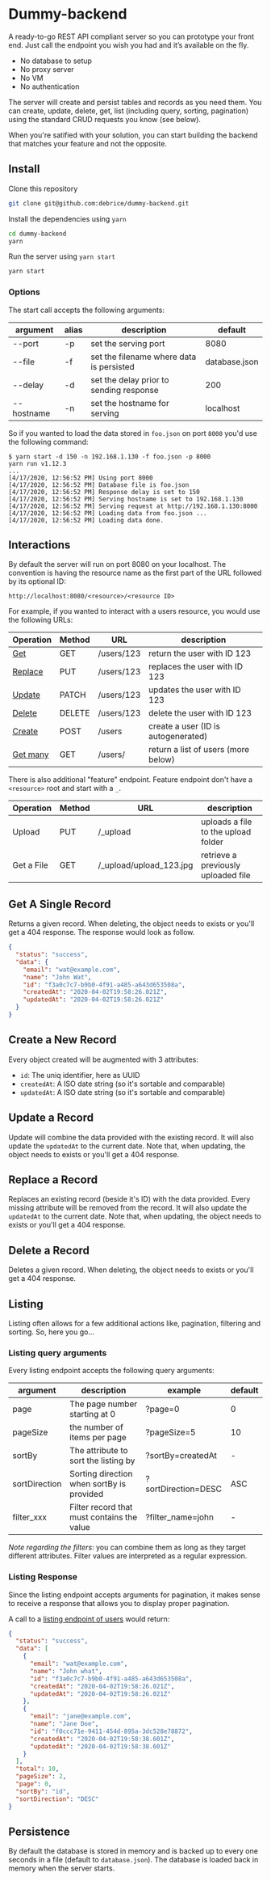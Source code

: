 # Dummy-backend

A ready-to-go REST API compliant server so you can prototype your front end. Just call the endpoint you wish you had and it’s available on the fly.

- No database to setup
- No proxy server
- No VM
- No authentication

The server will create and persist tables and records as you need them. You can
create, update, delete, get, list (including query, sorting, pagination) using the standard CRUD requests you know (see below).

When you're satified with your solution, you can start building the backend that matches your feature and not the opposite.

## Install

Clone this repository

```sh
git clone git@github.com:debrice/dummy-backend.git
```

Install the dependencies using `yarn`

```sh
cd dummy-backend
yarn
```

Run the server using `yarn start`

```sh
yarn start
```

### Options

The start call accepts the following arguments:

| argument   | alias | description                              | default       |
| ---------- | ----- | ---------------------------------------- | ------------- |
| --port     | -p    | set the serving port                     | 8080          |
| --file     | -f    | set the filename where data is persisted | database.json |
| --delay    | -d    | set the delay prior to sending response  | 200           |
| --hostname | -n    | set the hostname for serving             | localhost     |

So if you wanted to load the data stored in `foo.json` on port `8000` you'd use the following command:

```
$ yarn start -d 150 -n 192.168.1.130 -f foo.json -p 8000
yarn run v1.12.3
...
[4/17/2020, 12:56:52 PM] Using port 8000
[4/17/2020, 12:56:52 PM] Database file is foo.json
[4/17/2020, 12:56:52 PM] Response delay is set to 150
[4/17/2020, 12:56:52 PM] Serving hostname is set to 192.168.1.130
[4/17/2020, 12:56:52 PM] Serving request at http://192.168.1.130:8000
[4/17/2020, 12:56:52 PM] Loading data from foo.json ...
[4/17/2020, 12:56:52 PM] Loading data done.
```

## Interactions

By default the server will run on port 8080 on your localhost. The convention is having the resource name as the first part of the URL followed by its optional ID:

```
http://localhost:8080/<resource>/<resource ID>
```

For example, if you wanted to interact with a users resource, you would use the following URLs:

| Operation                      | Method | URL        | description                         |
| ------------------------------ | ------ | ---------- | ----------------------------------- |
| [Get](#get-a-single-record)    | GET    | /users/123 | return the user with ID 123         |
| [Replace](#replace-a-record)   | PUT    | /users/123 | replaces the user with ID 123       |
| [Update](#update-a-record)     | PATCH  | /users/123 | updates the user with ID 123        |
| [Delete](#delete-a-record)     | DELETE | /users/123 | delete the user with ID 123         |
| [Create](#create-a-new-record) | POST   | /users     | create a user (ID is autogenerated) |
| [Get many](#listing)           | GET    | /users/    | return a list of users (more below) |

There is also additional "feature" endpoint. Feature endpoint don't have a `<resource>` root and start with a `_`.

| Operation  | Method | URL                      | description                         |
| ---------- | ------ | ------------------------ | ----------------------------------- |
| Upload     | PUT    | /\_upload                | uploads a file to the upload folder |
| Get a File | GET    | /\_upload/upload_123.jpg | retrieve a previously uploaded file |

## Get A Single Record

Returns a given record. When deleting, the object needs to exists or you'll get a 404 response. The response would look as follow.

```json
{
  "status": "success",
  "data": {
    "email": "wat@example.com",
    "name": "John Wat",
    "id": "f3a0c7c7-b9b0-4f91-a485-a643d653508a",
    "createdAt": "2020-04-02T19:58:26.021Z",
    "updatedAt": "2020-04-02T19:58:26.021Z"
  }
}
```

## Create a New Record

Every object created will be augmented with 3 attributes:

- `id`: The uniq identifier, here as UUID
- `createdAt`: A ISO date string (so it's sortable and comparable)
- `updatedAt`: A ISO date string (so it's sortable and comparable)

## Update a Record

Update will combine the data provided with the existing record.
It will also update the `updatedAt` to the current date.
Note that, when updating, the object needs to exists or you'll get a 404 response.

## Replace a Record

Replaces an existing record (beside it's ID) with the data provided. Every missing
attribute will be removed from the record.
It will also update the `updatedAt` to the current date.
Note that, when updating, the object needs to exists or you'll get a 404 response.

## Delete a Record

Deletes a given record. When deleting, the object needs to exists or you'll get a 404 response.

## Listing

Listing often allows for a few additional actions like, pagination, filtering and sorting. So, here you go...

### Listing query arguments

Every listing endpoint accepts the following query arguments:

| argument      | description                                | example             | default |
| ------------- | ------------------------------------------ | ------------------- | ------- |
| page          | The page number starting at 0              | ?page=0             | 0       |
| pageSize      | the number of items per page               | ?pageSize=5         | 10      |
| sortBy        | The attribute to sort the listing by       | ?sortBy=createdAt   | -       |
| sortDirection | Sorting direction when sortBy is provided  | ?sortDirection=DESC | ASC     |
| filter_xxx    | Filter record that must contains the value | ?filter_name=john   | -       |

_Note regarding the filters_: you can combine them as long as they target different attributes. Filter values are interpreted as a regular expression.

### Listing Response

Since the listing endpoint accepts arguments for pagination, it makes sense to receive a response that allows you to display proper pagination.

A call to a [listing endpoint of users](http://localhost:8080/users/?pageSize=2&sortBy=id&sortDirection=DESC) would return:

```json
{
  "status": "success",
  "data": [
    {
      "email": "wat@example.com",
      "name": "John what",
      "id": "f3a0c7c7-b9b0-4f91-a485-a643d653508a",
      "createdAt": "2020-04-02T19:58:26.021Z",
      "updatedAt": "2020-04-02T19:58:26.021Z"
    },
    {
      "email": "jane@example.com",
      "name": "Jane Doe",
      "id": "f0ccc71e-9411-454d-895a-3dc528e78872",
      "createdAt": "2020-04-02T19:58:38.601Z",
      "updatedAt": "2020-04-02T19:58:38.601Z"
    }
  ],
  "total": 10,
  "pageSize": 2,
  "page": 0,
  "sortBy": "id",
  "sortDirection": "DESC"
}
```

## Persistence

By default the database is stored in memory and is backed up to every one seconds in a
file (default to `database.json`).
The database is loaded back in memory when the server starts.
